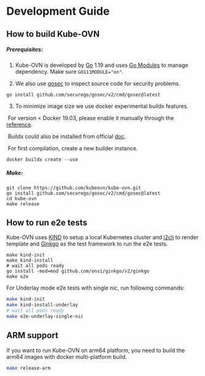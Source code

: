 # Development Guide

## How to build Kube-OVN

##### Prerequisites:

1. Kube-OVN is developed by [Go](https://golang.org/) 1.19 and uses [Go Modules](https://github.com/golang/go/wiki/Modules) to manage dependency. Make sure `GO111MODULE="on"`.

2. We also use [gosec](https://github.com/securego/gosec) to inspect source code for security problems. 

```shell
go install github.com/securego/gosec/v2/cmd/gosec@latest
```

3. To minimize image size we use docker experimental buildx features.

​	For version < Docker 19.03, please enable it manually through the [reference](https://docs.docker.com/develop/develop-images/build_enhancements/).

​    Buildx could also be installed from official [doc](https://github.com/docker/buildx/).

​	For first compilation, create a new builder instance.

```shell
docker buildx create --use
```

##### Make:

```shell
git clone https://github.com/kubeovn/kube-ovn.git
go install github.com/securego/gosec/v2/cmd/gosec@latest
cd kube-ovn
make release
```

## How to run e2e tests

Kube-OVN uses [KIND](https://kind.sigs.k8s.io/) to setup a local Kubernetes cluster and [j2cli](https://github.com/kolypto/j2cli) to render template
and [Ginkgo](https://onsi.github.io/ginkgo/) as the test framework to run the e2e tests.

```shell
make kind-init
make kind-install
# wait all pods ready
go install -mod=mod github.com/onsi/ginkgo/v2/ginkgo
make e2e
```

For Underlay mode e2e tests with single nic, run following commands:

```sh
make kind-init
make kind-install-underlay
# wait all pods ready
make e2e-underlay-single-nic
```

## ARM support

If you want to run Kube-OVN on arm64 platform, you need to build the arm64 images with docker multi-platform build.

```bash
make release-arm
```
